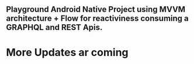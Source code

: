 ## Playground Android Native Project using MVVM architecture + Flow for reactiviness consuming a GRAPHQL and REST Apis.

# More Updates ar coming 
